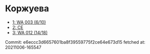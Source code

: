 # Коржуева
- [1: WA 003 (6/10)](1.md)
- [2: CE](2.md)
- [3: WA 012 (14/18)](3.md)

Commit: e6eccc3d6657601ba8f39559775f2ce64e673d15
 fetched at: 20211006-165547

